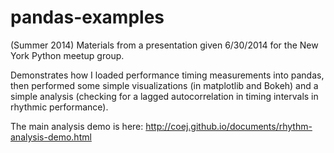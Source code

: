 pandas-examples
===============
(Summer 2014) Materials from a presentation given 6/30/2014 for the New York Python meetup group.

Demonstrates how I loaded performance timing measurements into pandas, then performed some simple visualizations (in matplotlib and Bokeh) and a simple analysis (checking for a lagged autocorrelation in timing intervals in rhythmic performance).

The main analysis demo is here: http://coej.github.io/documents/rhythm-analysis-demo.html
